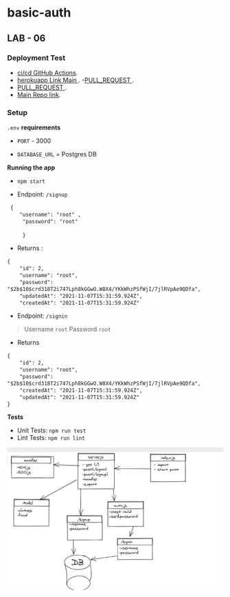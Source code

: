 # basic-auth

## LAB - 06

### Deployment Test


- [ci/cd GitHub Actions](https://github.com/MohammadAljadayh/basic-auth/actions).
- [herokuapp Link Main ](https://mohammadbasicauth.herokuapp.com/).
-[PULL_REQUEST ](https://github.com/MohammadAljadayh/basic-auth/pull/1).
- [PULL_REQUEST ](https://github.com/MohammadAljadayh/basic-auth/pull/2).
- [Main Repo link](https://github.com/MohammadAljadayh/basic-auth).

### Setup 

`.env` **requirements**

- `PORT` - 3000

- `DATABASE_URL` = Postgres DB

**Running the app**

- `npm start`

- Endpoint: `/signup`
```
 { 
    "username": "root" ,
     "password": "root" 
     
     }
```
- Returns : 
```
{
    "id": 2,
    "username": "root",
    "password": "$2b$10$crd318T2i747Lph8kGGwO.W8X4/YKkWhzPSfWjI/7jlRVpAe9QDfa",
    "updatedAt": "2021-11-07T15:31:59.924Z",
    "createdAt": "2021-11-07T15:31:59.924Z"

```
- Endpoint: `/signin`

> Username `root`
> Password `root`

- Returns 
```
{
    "id": 2,
    "username": "root",
    "password": "$2b$10$crd318T2i747Lph8kGGwO.W8X4/YKkWhzPSfWjI/7jlRVpAe9QDfa",
    "createdAt": "2021-11-07T15:31:59.924Z",
    "updatedAt": "2021-11-07T15:31:59.924Z"
}
```
**Tests**

- Unit Tests: `npm run test`
- Lint Tests: `npm run lint`

![UML](uml.PNG)
